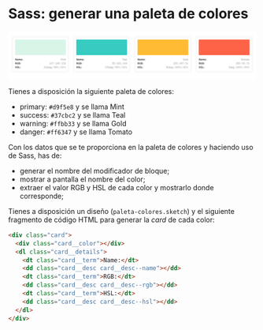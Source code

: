 # Sass: generar una paleta de colores 

![](layout.png)

Tienes a disposición la siguiente paleta de colores:

* primary: `#d9f5e8` y se llama Mint
* success: `#37cbc2` y se llama Teal
* warning: `#ffbb33` y se llama Gold
* danger: `#ff6347` y se llama Tomato

Con los datos que se te proporciona en la paleta de colores y haciendo uso de Sass, has de:

* generar el nombre del modificador de bloque;
* mostrar a pantalla el nombre del color;
* extraer el valor RGB y HSL de cada color y mostrarlo donde corresponde;

Tienes a disposición un diseño (`paleta-colores.sketch`) y el siguiente fragmento de código HTML para generar la _card_ de cada color:

```html
<div class="card">
  <div class="card__color"></div>
  <dl class="card__details">
    <dt class="card__term">Name:</dt>
    <dd class="card__desc card__desc--name"></dd>
    <dt class="card__term">RGB:</dt>
    <dd class="card__desc card__desc--rgb"></dd>
    <dt class="card__term">HSL:</dt>
    <dd class="card__desc card__desc--hsl"></dd>
  </dl>
</div>
```
